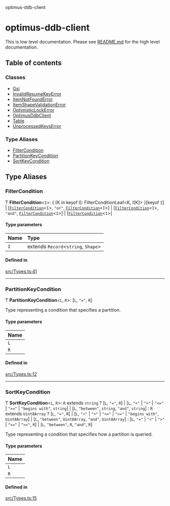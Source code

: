 optimus-ddb-client

# optimus-ddb-client

This is low level documentation. Please see [README.md](../README.md) for the high level documentation.

## Table of contents

### Classes

- [Gsi](classes/Gsi.md)
- [InvalidResumeKeyError](classes/InvalidResumeKeyError.md)
- [ItemNotFoundError](classes/ItemNotFoundError.md)
- [ItemShapeValidationError](classes/ItemShapeValidationError.md)
- [OptimisticLockError](classes/OptimisticLockError.md)
- [OptimusDdbClient](classes/OptimusDdbClient.md)
- [Table](classes/Table.md)
- [UnprocessedKeysError](classes/UnprocessedKeysError.md)

### Type Aliases

- [FilterCondition](index.md#filtercondition)
- [PartitionKeyCondition](index.md#partitionkeycondition)
- [SortKeyCondition](index.md#sortkeycondition)

## Type Aliases

### FilterCondition

Ƭ **FilterCondition**\<`I`\>: \{ [K in keyof I]: FilterConditionLeaf\<K, I[K]\> }[keyof `I`] \| [[`FilterCondition`](index.md#filtercondition)\<`I`\>, ``"or"``, [`FilterCondition`](index.md#filtercondition)\<`I`\>] \| [[`FilterCondition`](index.md#filtercondition)\<`I`\>, ``"and"``, [`FilterCondition`](index.md#filtercondition)\<`I`\>] \| [[`FilterCondition`](index.md#filtercondition)\<`I`\>]

#### Type parameters

| Name | Type |
| :------ | :------ |
| `I` | extends `Record`\<`string`, `Shape`\> |

#### Defined in

[src/Types.ts:41](https://github.com/paulbarmstrong/optimus-ddb-client/blob/main/src/Types.ts#L41)

___

### PartitionKeyCondition

Ƭ **PartitionKeyCondition**\<`L`, `R`\>: [`L`, ``"="``, `R`]

Type representing a condition that specifies a partition.

#### Type parameters

| Name |
| :------ |
| `L` |
| `R` |

#### Defined in

[src/Types.ts:12](https://github.com/paulbarmstrong/optimus-ddb-client/blob/main/src/Types.ts#L12)

___

### SortKeyCondition

Ƭ **SortKeyCondition**\<`L`, `R`\>: `R` extends `string` ? [`L`, ``"="``, `R`] \| [`L`, ``"<"`` \| ``">"`` \| ``"<="`` \| ``">="`` \| ``"begins with"``, `string`] \| [`L`, ``"between"``, `string`, ``"and"``, `string`] : `R` extends `Uint8Array` ? [`L`, ``"="``, `R`] \| [`L`, ``"<"`` \| ``">"`` \| ``"<="`` \| ``">="`` \| ``"begins with"``, `Uint8Array`] \| [`L`, ``"between"``, `Uint8Array`, ``"and"``, `Uint8Array`] : [`L`, ``"="`` \| ``"<"`` \| ``">"`` \| ``"<="`` \| ``">="``, `R`] \| [`L`, ``"between"``, `R`, ``"and"``, `R`]

Type representing a condition that specifies how a partition is queried.

#### Type parameters

| Name |
| :------ |
| `L` |
| `R` |

#### Defined in

[src/Types.ts:15](https://github.com/paulbarmstrong/optimus-ddb-client/blob/main/src/Types.ts#L15)
